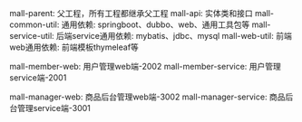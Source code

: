 mall-parent: 父工程，所有工程都继承父工程
mall-api: 实体类和接口
mall-common-util: 通用依赖: springboot、dubbo、web、通用工具包等
mall-service-util: 后端service通用依赖: mybatis、jdbc、mysql
mall-web-util: 前端web通用依赖: 前端模板thymeleaf等

mall-member-web: 用户管理web端-2002
mall-member-service: 用户管理service端-2001

mall-manager-web: 商品后台管理web端-3002
mall-manager-service: 商品后台管理service端-3001
